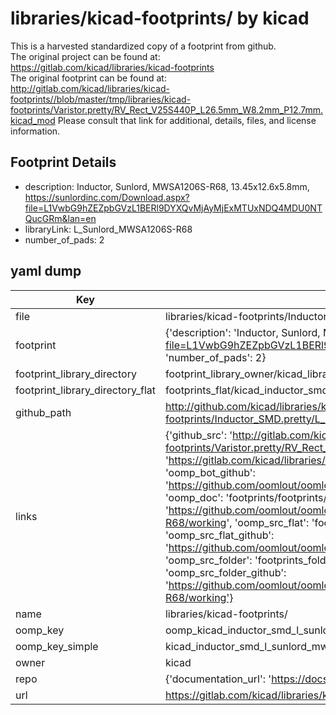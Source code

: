 # libraries/kicad-footprints/ by kicad  
This is a harvested standardized copy of a footprint from github.  
The original project can be found at:  
https://gitlab.com/kicad/libraries/kicad-footprints  
The original footprint can be found at:
http://gitlab.com/kicad/libraries/kicad-footprints//blob/master/tmp/libraries/kicad-footprints/Varistor.pretty/RV_Rect_V25S440P_L26.5mm_W8.2mm_P12.7mm.kicad_mod
Please consult that link for additional, details, files, and license information.  
## Footprint Details
* description: Inductor, Sunlord, MWSA1206S-R68, 13.45x12.6x5.8mm, https://sunlordinc.com/Download.aspx?file=L1VwbG9hZEZpbGVzL1BERl9DYXQvMjAyMjExMTUxNDQ4MDU0NTQucGRm&lan=en  
* libraryLink: L_Sunlord_MWSA1206S-R68  
* number_of_pads: 2  
## yaml dump  
| Key | Value |  
| --- | --- |  
| file | libraries/kicad-footprints/Inductor_SMD.pretty/L_Sunlord_MWSA1206S-R68.kicad_mod |  
| footprint | {'description': 'Inductor, Sunlord, MWSA1206S-R68, 13.45x12.6x5.8mm, https://sunlordinc.com/Download.aspx?file=L1VwbG9hZEZpbGVzL1BERl9DYXQvMjAyMjExMTUxNDQ4MDU0NTQucGRm&lan=en', 'libraryLink': 'L_Sunlord_MWSA1206S-R68', 'number_of_pads': 2} |  
| footprint_library_directory | footprint_library_owner/kicad_libraries/kicad-footprints/ |  
| footprint_library_directory_flat | footprints_flat/kicad_inductor_smd_l_sunlord_mwsa1206s_r68/working |  
| github_path | http://github.com/kicad/libraries/kicad-footprints//blob/master/tmp/libraries/kicad-footprints/Inductor_SMD.pretty/L_Sunlord_MWSA1206S-R68.kicad_mod |  
| links | {'github_src': 'http://gitlab.com/kicad/libraries/kicad-footprints//blob/master/tmp/libraries/kicad-footprints/Varistor.pretty/RV_Rect_V25S440P_L26.5mm_W8.2mm_P12.7mm.kicad_mod', 'github_src_repo': 'https://gitlab.com/kicad/libraries/kicad-footprints', 'oomp_bot': 'footprints/kicad_inductor_smd_l_sunlord_mwsa1206s_r68/working', 'oomp_bot_github': 'https://github.com/oomlout/oomlout_oomp_footprint_bot/tree/main/footprints/kicad_inductor_smd_l_sunlord_mwsa1206s_r68/working', 'oomp_doc': 'footprints/footprints/kicad/Inductor_SMD/L_Sunlord_MWSA1206S-R68/working/', 'oomp_doc_github': 'https://github.com/oomlout/oomlout_oomp_footprint_doc/tree/main/footprints/footprints/kicad/Inductor_SMD/L_Sunlord_MWSA1206S-R68/working', 'oomp_src_flat': 'footprints_flat/footprints_flat/kicad_inductor_smd_l_sunlord_mwsa1206s_r68/working', 'oomp_src_flat_github': 'https://github.com/oomlout/oomlout_oomp_footprint_src/tree/main/footprints_flat/kicad_inductor_smd_l_sunlord_mwsa1206s_r68/working', 'oomp_src_folder': 'footprints_folder/footprints_folder/kicad/Inductor_SMD/L_Sunlord_MWSA1206S-R68/working', 'oomp_src_folder_github': 'https://github.com/oomlout/oomlout_oomp_footprint_src/tree/main/footprints_folder/kicad/Inductor_SMD/L_Sunlord_MWSA1206S-R68/working'} |  
| name | libraries/kicad-footprints/ |  
| oomp_key | oomp_kicad_inductor_smd_l_sunlord_mwsa1206s_r68 |  
| oomp_key_simple | kicad_inductor_smd_l_sunlord_mwsa1206s_r68 |  
| owner | kicad |  
| repo | {'documentation_url': 'https://docs.github.com/rest/repos/repos#get-a-repository', 'message': 'Not Found'} |  
| url | https://gitlab.com/kicad/libraries/kicad-footprints |  

